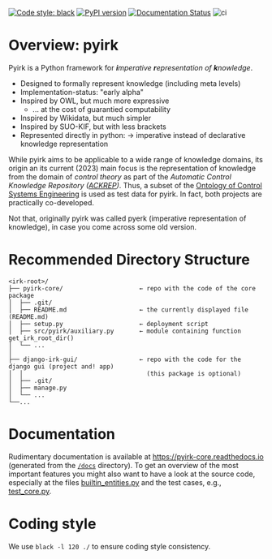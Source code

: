 [![Code style: black](https://img.shields.io/badge/code%20style-black-000000.svg)](https://github.com/psf/black)
[![PyPI version](https://badge.fury.io/py/pyirk.svg)](https://pypi.org/project/pyirk/)
[![Documentation Status](https://readthedocs.org/projects/pyirk-core/badge/?version=latest)](https://pyirk-core.readthedocs.io/en/latest)
![ci](https://github.com/ackrep-org/pyirk-core/actions/workflows/python-app.yml/badge.svg)


# Overview: pyirk

Pyirk is a Python framework for ***i**mperative **r**epresentation of **k**nowledge*.

- Designed to formally represent knowledge (including meta levels)
- Implementation-status: "early alpha"
- Inspired by OWL, but much more expressive
    - ... at the cost of guarantied computability
- Inspired by Wikidata, but much simpler
- Inspired by SUO-KIF, but with less brackets
- Represented directly in python: → imperative instead of declarative knowledge representation



While pyirk aims to be applicable to a wide range of knowledge domains, its origin an its current (2023) main focus is the representation of knowledge from the domain of *control theory* as part of the *Automatic Control Knowledge Repository ([ACKREP](https://ackrep.org))*.
Thus, a subset of the [Ontology of Control Systems Engineering](https://github.com/ackrep-org/ocse) is used as test data for pyirk. In fact, both projects are practically co-developed.

Not that, originally pyirk was called pyerk (imperative representation of knowledge), in case you come across some old version.

# Recommended Directory Structure

```
<irk-root>/
├── pyirk-core/                     ← repo with the code of the core package
│  ├── .git/
│  ├── README.md                    ← the currently displayed file (README.md)
│  ├── setup.py                     ← deployment script
│  ├── src/pyirk/auxiliary.py       ← module containing function get_irk_root_dir()
│  └── ...
│
├── django-irk-gui/                 ← repo with the code for the django gui (project and! app)
│  │                                  (this package is optional)
│  ├── .git/
│  ├── manage.py
│  └── ...
└──...
```

# Documentation

Rudimentary documentation is available at <https://pyirk-core.readthedocs.io> (generated from the [`/docs`](/docs) directory). To get an overview of the most important features you might also want to have a look at the source code, especially at the files [builtin_entities.py](/src/pyirk/builtin_entities.py) and the test cases, e.g., [test_core.py](tests/test_core.py).


# Coding style

We use `black -l 120 ./` to ensure coding style consistency.
